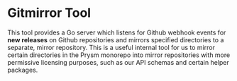# Gitmirror Tool

This tool provides a Go server which listens for Github webhook events for **new releases** on Github repositories and mirrors specified directories to a separate, mirror repository. This is a useful internal tool for us to mirror certain directories in the Prysm monorepo into mirror repositories with more permissive licensing purposes, such as our API schemas and certain helper packages. 